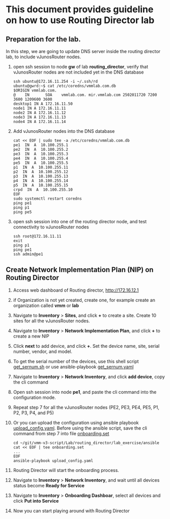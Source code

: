 # This document provides guideline on how to use Routing Director lab

## Preparation for the lab.

In this step, we are going to update DNS server inside the routing director lab, to include vJunosRouter nodes.

1. open ssh session to node **gw** of lab **routing_director**, verify that vJunosRouter nodes are not included yet in the DNS database

       ssh ubuntu@172.16.11.254 -i ~/.ssh/rd 
       ubuntu@gwrd:~$ cat /etc/coredns/vmmlab.com.db
       $ORIGIN vmmlab.com.
       @    IN       SOA    vmmlab.com. mir.vmmlab.com 2502011720 7200 3600 1209600 3600
       desktop1 IN A 172.16.11.50
       node1 IN A 172.16.11.11
       node2 IN A 172.16.11.12
       node3 IN A 172.16.11.13
       node4 IN A 172.16.11.14

2. Add vJunosRouter nodes into the DNS database

       cat << EOF | sudo tee -a /etc/coredns/vmmlab.com.db
       pe1  IN  A  10.100.255.1
       pe2  IN  A  10.100.255.2
       pe3  IN  A  10.100.255.3
       pe4  IN  A  10.100.255.4
       pe5  IN  A  10.100.255.5
       p1  IN  A  10.100.255.11
       p2  IN  A  10.100.255.12
       p3  IN  A  10.100.255.13
       p4  IN  A  10.100.255.14
       p5  IN  A  10.100.255.15
       crpd  IN  A  10.100.255.10
       EOF
       sudo systemctl restart coredns
       ping pe1
       ping p1
       ping pe5

3. open ssh session into one of the routing director node, and test connectivity to vJunosRouter nodes

       ssh root@172.16.11.11
       exit
       ping p1
       ping pe1
       ssh admin@pe1

## Create Network Implementation Plan (NIP) on Routing Director

1. Access web dashboard of Routing director, http://172.16.12.1

2. if Organization is not yet created, create one, for example create an organization called **vmm** or **lab**

3. Navigate to **Inventory** > **Sites**, and click **+** to create a site. Create 10 sites for all the vJunosRouter nodes.

4. Navigate to **Inventory** > **Network Implementation Plan**, and click **+** to create a new NIP

5. Click **next** to add device, and click **+**. Set the device name, site, serial number, vendor, and model.

6. To get the serial number of the devices, use this shell script [get_sernum.sh](./get_sernum.sh) or use ansible-playbook [get_sernum.yaml](ansible/get_sernum.yaml) 

7. Navigate to **Inventory** > **Network Inventory**, and click **add device**, copy the cli command

8. Open ssh session into node **pe1**, and paste the cli command into the configuration mode.

9. Repeat step 7 for all the vJunosRouter nodes (PE2, PE3, PE4, PE5, P1, P2, P3, P4, and P5)

10. Or you can upload the configuration using ansible playbook [upload_config.yaml](ansible/upload_config.yaml). Before using the ansible script, save the cli command from step 7 into file [onboarding.set](ansible/onboarding.set)

        cd ~/git/vmm-v3-script/Lab/routing_director/lab_exercise/ansible
        cat << EOF | tee onboarding.set
        ...
        EOF
        ansible-playbook upload_config.yaml

11. Routing Director will start the onboarding process.
12. Navigate to **Inventory** > **Network Inventory**, and wait until all devices status become **Ready for Service**
13. Navigate to **Inventory** > **Onboarding Dashboar**, select all devices and click **Put into Service**
14. Now you can start playing around with Routing Director

